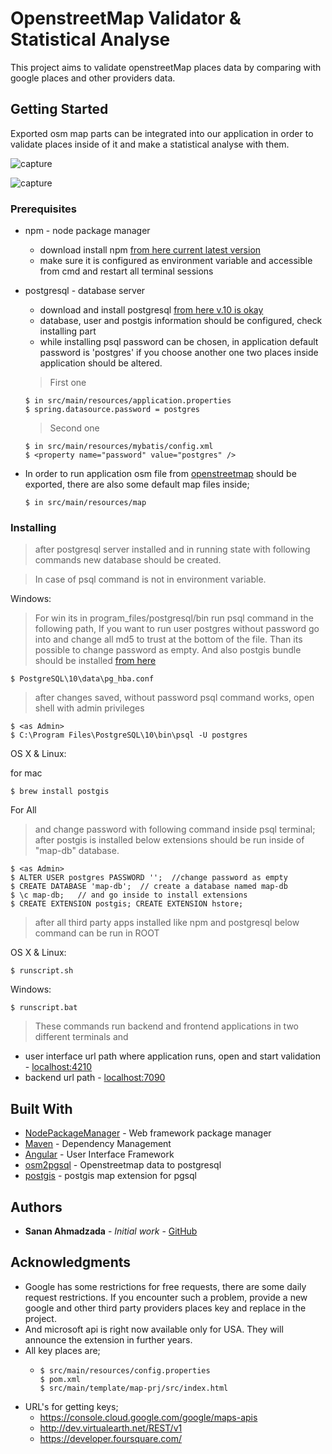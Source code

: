 # OpenstreetMap Validator & Statistical Analyse

This project aims to validate openstreetMap places data by comparing with google places and other providers data.

## Getting Started

Exported osm map parts can be integrated into our application in order to validate places inside of it and make a
statistical analyse with them.

![capture](https://user-images.githubusercontent.com/43131798/45902807-5921fb00-bdf0-11e8-8020-fbb689a5bed9.PNG)
    
![capture](https://user-images.githubusercontent.com/43131798/45900963-f463a200-bde9-11e8-8b4e-fce3c9f48c73.PNG)


### Prerequisites

* npm - node package manager
    * download install npm [from here current latest version](https://www.npmjs.com/get-npm)
    * make sure it is configured as environment variable and accessible from cmd and restart all terminal sessions
* postgresql - database server
    * download and install postgresql [from here v.10 is okay](https://www.postgresql.org/)
    * database, user and postgis information should be configured, check installing part
    * while installing psql password can be chosen, in application default password is 'postgres' if you choose another one
    two places inside application should be altered. 
    
    > First one 
    ```shell
    $ in src/main/resources/application.properties
    $ spring.datasource.password = postgres
    ```
    > Second one 
    ```shell
    $ in src/main/resources/mybatis/config.xml
    $ <property name="password" value="postgres" />
    ```
* In order to run application osm file from [openstreetmap](https://www.openstreetmap.org/export#map=18/48.20816/16.37301)
should be exported, there are also some default map files inside;
    ```shell
    $ in src/main/resources/map
    ```

### Installing

> after postgresql server installed and in running state with following commands new database
> should be created.


> In case of psql command is not in environment variable.

Windows:

> For win its in program_files/postgresql/bin run psql command in the following path,
> If you want to run user postgres without password go into and change all md5 to trust
> at the bottom of the file. Than its possible to change password as empty.
> And also postgis bundle should be installed 
[from here](http://download.osgeo.org/postgis/windows/pg10/)
 
```shell
$ PostgreSQL\10\data\pg_hba.conf
```

> after changes saved, without password psql command works, open shell with admin privileges
```shell
$ <as Admin>
$ C:\Program Files\PostgreSQL\10\bin\psql -U postgres
```

OS X & Linux:

for mac

```shell
$ brew install postgis
```

For All
> and change password with following command inside psql terminal;
> after postgis is installed below extensions should be run inside of "map-db" database.
```shell
$ <as Admin>
$ ALTER USER postgres PASSWORD '';  //change password as empty
$ CREATE DATABASE 'map-db';  // create a database named map-db
$ \c map-db;   // and go inside to install extensions
$ CREATE EXTENSION postgis; CREATE EXTENSION hstore;
```

> after all third party apps installed like npm and postgresql below command can be run
> in ROOT

OS X & Linux:

```shell
$ runscript.sh
```

Windows:

```shell
$ runscript.bat
```
> These commands run backend and frontend applications in two different terminals and

* user interface url path where application runs, open and start validation - [localhost:4210](http://localhost:4210)
* backend url path - [localhost:7090](https://localhost:7090)

## Built With

* [NodePackageManager](https://www.npmjs.com/) - Web framework package manager
* [Maven](https://maven.apache.org/) - Dependency Management
* [Angular](https://angular.io/) - User Interface Framework
* [osm2pgsql](https://github.com/openstreetmap/osm2pgsql) - Openstreetmap data to postgresql
* [postgis](https://www.postgresql.org/) - postgis map extension for pgsql 

## Authors

* **Sanan Ahmadzada** - *Initial work* - [GitHub](https://github.com/sananakhmedov)

## Acknowledgments

* Google has some restrictions for free requests, there are some daily request restrictions.
If you encounter such a problem, provide a new google and other third party providers places key and replace in the project.
* And microsoft api is right now available only for USA. They will announce the extension in further years.
* All key places are;
    * ```shell
      $ src/main/resources/config.properties
      $ pom.xml
      $ src/main/template/map-prj/src/index.html
      ```
* URL's for getting keys;
    * https://console.cloud.google.com/google/maps-apis
    * http://dev.virtualearth.net/REST/v1
    * https://developer.foursquare.com/  